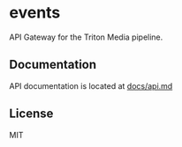 # events

API Gateway for the Triton Media pipeline.

## Documentation

API documentation is located at [docs/api.md](docs/api.md)

## License

MIT